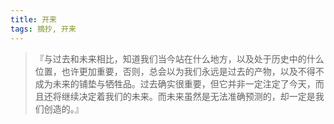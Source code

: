 ```yaml
---
title: 开来
tags: 摘抄, 开来
---
```



> 『与过去和未来相比，知道我们当今站在什么地方，以及处于历史中的什么位置，也许更加重要，否则，总会以为我们永远是过去的产物，以及不得不成为未来的铺垫与牺牲品。过去确实很重要，但它并非一定注定了今天，而且还将继续决定着我们的未来。而未来虽然是无法准确预测的，却一定是我们创造的。』

